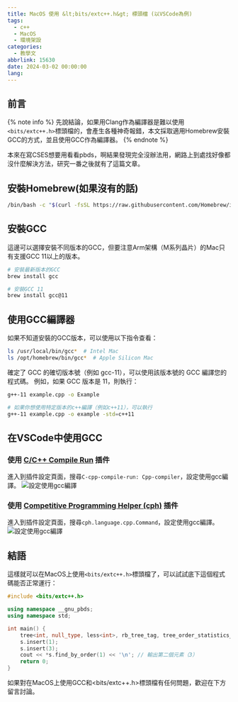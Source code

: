 ```yaml
---
title: MacOS 使用 &lt;bits/extc++.h&gt; 標頭檔 (以VSCode為例)
tags:
  - c++
  - MacOS
  - 環境架設
categories:
  - 教學文
abbrlink: 15630
date: 2024-03-02 00:00:00
lang:
---
```


## 前言

{% note info %}
先說結論，如果用Clang作為編譯器是難以使用`<bits/extc++.h>`標頭檔的，會產生各種神奇報錯，本文採取適用Homebrew安裝GCC的方式，並且使用GCC作為編譯器。
{% endnote %}
<!--more-->

本來在寫CSES想要用看看pbds，啊結果發現完全沒辦法用，網路上到處找好像都沒什麼解決方法，研究一番之後就有了這篇文章。

## 安裝Homebrew(如果沒有的話)

```bash
/bin/bash -c "$(curl -fsSL https://raw.githubusercontent.com/Homebrew/install/HEAD/install.sh)"
```

## 安裝GCC

這邊可以選擇安裝不同版本的GCC，但要注意Arm架構（M系列晶片）的Mac只有支援GCC 11以上的版本。

```bash
# 安裝最新版本的GCC
brew install gcc

# 安裝GCC 11
brew install gcc@11
```

## 使用GCC編譯器

如果不知道安裝的GCC版本，可以使用以下指令查看：

```bash
ls /usr/local/bin/gcc*  # Intel Mac
ls /opt/homebrew/bin/gcc*  # Apple Silicon Mac
```

確定了 GCC 的確切版本號（例如 gcc-11），可以使用該版本號的 GCC 編譯您的程式碼。 例如，如果 GCC 版本是 11，則執行：

```bash
g++-11 example.cpp -o Example

# 如果你想使用特定版本的c++編譯（例如c++11），可以執行
g++-11 example.cpp -o example -std=c++11
```

## 在VSCode中使用GCC

### 使用 [C/C++ Compile Run](https://marketplace.visualstudio.com/items?itemName=danielpinto8zz6.c-cpp-compile-run) 插件

進入到插件設定頁面，搜尋`C-cpp-compile-run: Cpp-compiler`，設定使用gcc編譯。
![設定使用gcc編譯](https://i.imgur.com/aUY9uQR.png)

### 使用 [Competitive Programming Helper (cph)](https://marketplace.visualstudio.com/items?itemName=DivyanshuAgrawal.competitive-programming-helper) 插件

進入到插件設定頁面，搜尋`cph.language.cpp.Command`，設定使用gcc編譯。
![設定使用gcc編譯](https://i.imgur.com/xKEDhsr.png)

## 結語

這樣就可以在MacOS上使用`<bits/extc++.h>`標頭檔了，可以試試底下這個程式碼能否正常運行：

```c++
#include <bits/extc++.h>

using namespace __gnu_pbds;
using namespace std;

int main() {
    tree<int, null_type, less<int>, rb_tree_tag, tree_order_statistics_node_update> s;
    s.insert(1);
    s.insert(3);
    cout << *s.find_by_order(1) << '\n'; // 輸出第二個元素（3）
    return 0;
}
```

如果對在MacOS上使用GCC和<bits/extc++.h>標頭檔有任何問題，歡迎在下方留言討論。
